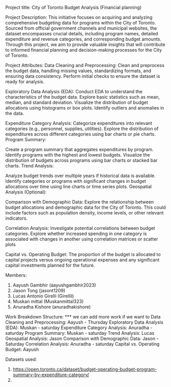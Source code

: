 Project title:  City of Toronto Budget Analysis (Financial planning)

Project Description: This initiative focuses on acquiring and analyzing comprehensive budgeting data for programs within the City of Toronto. Sourced from official government channels and municipal websites, the dataset encompasses crucial details, including program names, detailed expenditure and revenue categories, and corresponding budget amounts. Through this project, we aim to provide valuable insights that will contribute to informed financial planning and decision-making processes for the City of Toronto.

Project Attributes:
Data Cleaning and Preprocessing:
Clean and preprocess the budget data, handling missing values, standardizing formats, and ensuring data consistency. Perform initial checks to ensure the dataset is ready for analysis.

Exploratory Data Analysis (EDA):
Conduct EDA to understand the characteristics of the budget data.
Explore basic statistics such as mean, median, and standard deviation.
Visualize the distribution of budget allocations using histograms or box plots.
Identify outliers and anomalies in the data.

Expenditure Category Analysis:
Categorize expenditures into relevant categories (e.g., personnel, supplies, utilities).
Explore the distribution of expenditures across different categories using bar charts or pie charts.
Program Summary:

Create a program summary that aggregates expenditures by program.
Identify programs with the highest and lowest budgets.
Visualize the distribution of budgets across programs using bar charts or stacked bar charts.
Trend Analysis:

Analyze budget trends over multiple years if historical data is available.
Identify categories or programs with significant changes in budget allocations over time using line charts or time series plots.
Geospatial Analysis (Optional):

Comparison with Demographic Data:
Explore the relationship between budget allocations and demographic data for the City of Toronto. This could include factors such as population density, income levels, or other relevant indicators.

Correlation Analysis:
Investigate potential correlations between budget categories.
Explore whether increased spending in one category is associated with changes in another using correlation matrices or scatter plots

Capital vs. Operating Budget:
The proportion of the budget is allocated to capital projects versus ongoing operational expenses and any significant capital investments planned for the future.

Members:
1. Aayush Gambhir (aayushgambhir2023)
2. Jason Tong (jasont1209)
3. Lucas Antonio Girelli (Girellil)
4. Muskan mittal (Muskanmittal323)
5. Anuradha Kishore (anuradhakishore)

Work Breakdown Structure:
*** we can add more work if we want to 
     Data Cleaning and Preprocessing: Aayush - Thursday
     Exploratory Data Analysis (EDA): Muskan - saturday
     Expenditure Category Analysis: Anuradha - saturday
     Program Summary: Muskan - saturday
     Trend Analysis: Lucas
     Geospatial Analysis: Jason 
     Comparison with Demographic Data: Jason - Saturday
     Correlation Analysis: Anuradha - saturday
     Capital vs. Operating Budget: Aayush

Datasets used: 
1. https://open.toronto.ca/dataset/budget-operating-budget-program-summary-by-expenditure-category/
2. 
 
  




